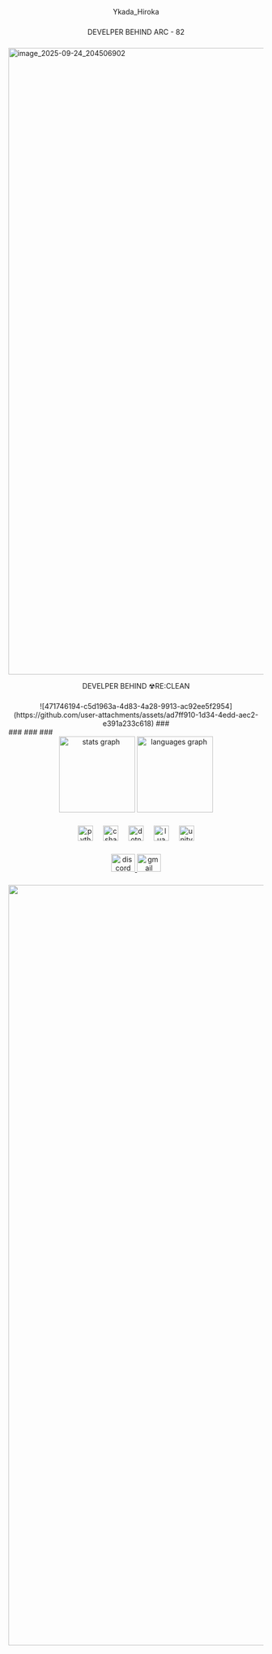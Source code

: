 <p align="center">Ykada_Hiroka</p>

###

<p align="center">DEVELPER BEHIND ARC - 82</p>

###
<img width="3023" height="1236" alt="image_2025-09-24_204506902" src="https://github.com/user-attachments/assets/61c5a022-32b8-4cd8-9e0c-8de7509e1529" />



<p align="center">DEVELPER BEHIND ☢RE:CLEAN</p>

###
<div align="center">
![471746194-c5d1963a-4d83-4a28-9913-ac92ee5f2954](https://github.com/user-attachments/assets/ad7ff910-1d34-4edd-aec2-e391a233c618)
###</div>
###
###
###
<div align="center">
  <img src="https://github-readme-stats.vercel.app/api?username=Ykada&hide_title=false&hide_rank=false&show_icons=true&include_all_commits=true&count_private=true&disable_animations=false&theme=dracula&locale=en&hide_border=false" height="150" alt="stats graph"  />
  <img src="https://github-readme-stats.vercel.app/api/top-langs?username=Ykada&locale=en&hide_title=false&layout=compact&card_width=320&langs_count=5&theme=dracula&hide_border=false" height="150" alt="languages graph"  />
</div>

###

<div align="center">
  <img src="https://cdn.jsdelivr.net/gh/devicons/devicon/icons/python/python-original.svg" height="30" alt="python logo"  />
  <img width="12" />
  <img src="https://cdn.jsdelivr.net/gh/devicons/devicon/icons/csharp/csharp-original.svg" height="30" alt="csharp logo"  />
  <img width="12" />
  <img src="https://cdn.jsdelivr.net/gh/devicons/devicon/icons/dotnetcore/dotnetcore-original.svg" height="30" alt="dotnetcore logo"  />
  <img width="12" />
  <img src="https://cdn.jsdelivr.net/gh/devicons/devicon/icons/lua/lua-original.svg" height="30" alt="lua logo"  />
  <img width="12" />
  <img src="https://cdn.jsdelivr.net/gh/devicons/devicon/icons/unity/unity-original.svg" height="30" alt="unity logo"  />
</div>

###

<div align="center">
  <a href="ykada_" target="_blank">
    <img src="https://raw.githubusercontent.com/maurodesouza/profile-readme-generator/master/src/assets/icons/social/discord/default.svg" width="47" height="35" alt="discord logo"  />
  </a>
  <a href="Ykada_Hiroka@gmail.com" target="_blank">
    <img src="https://raw.githubusercontent.com/maurodesouza/profile-readme-generator/master/src/assets/icons/social/gmail/default.svg" width="47" height="35" alt="gmail logo"  />
  </a>
</div>

###



###

<div align="right">
  <img height="1500" src="https://private-user-images.githubusercontent.com/120028703/461217687-2722cecf-15d0-4f42-aa68-c470c02e4d30.jpg?jwt=eyJhbGciOiJIUzI1NiIsInR5cCI6IkpXVCJ9.eyJpc3MiOiJnaXRodWIuY29tIiwiYXVkIjoicmF3LmdpdGh1YnVzZXJjb250ZW50LmNvbSIsImtleSI6ImtleTUiLCJleHAiOjE3NTM4ODI5ODQsIm5iZiI6MTc1Mzg4MjY4NCwicGF0aCI6Ii8xMjAwMjg3MDMvNDYxMjE3Njg3LTI3MjJjZWNmLTE1ZDAtNGY0Mi1hYTY4LWM0NzBjMDJlNGQzMC5qcGc_WC1BbXotQWxnb3JpdGhtPUFXUzQtSE1BQy1TSEEyNTYmWC1BbXotQ3JlZGVudGlhbD1BS0lBVkNPRFlMU0E1M1BRSzRaQSUyRjIwMjUwNzMwJTJGdXMtZWFzdC0xJTJGczMlMkZhd3M0X3JlcXVlc3QmWC1BbXotRGF0ZT0yMDI1MDczMFQxMzM4MDRaJlgtQW16LUV4cGlyZXM9MzAwJlgtQW16LVNpZ25hdHVyZT05ZjE5NWE2MzU4OTk1NzJhNzA4ZGNlMTBjNWZmOTU4NDc3Yzc2YTRjZjVlMzE1OWMzMzcwN2JiODk0ZThlZWYxJlgtQW16LVNpZ25lZEhlYWRlcnM9aG9zdCJ9.hByRYH8LQFJ8GhAl4FqsJB5pOFFrr4vNlGU3iD69i_g"  />
</div>

###
